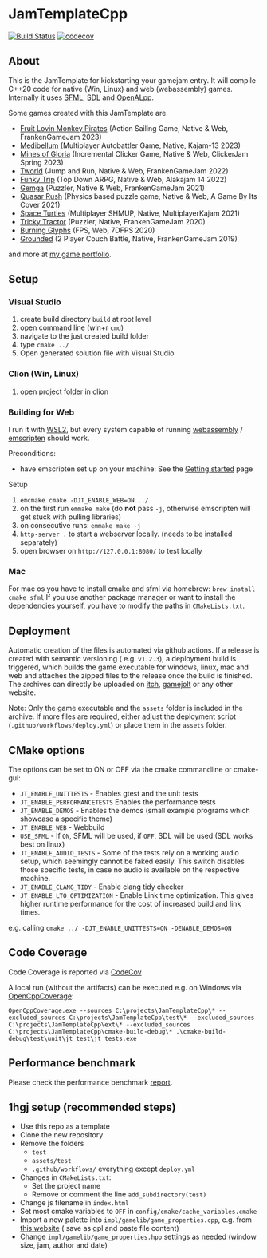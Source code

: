 # JamTemplateCpp

[![Build Status](https://github.com/Laguna1989/JamTemplateCpp/actions/workflows/test_verification.yml/badge.svg)](https://github.com/Laguna1989/JamTemplateCpp/actions/workflows/unittests.yml)
[![codecov](https://codecov.io/github/Laguna1989/JamTemplateCpp/branch/master/graph/badge.svg?token=9XBS3E6UWC)](https://codecov.io/github/Laguna1989/JamTemplateCpp)

## About

This is the JamTemplate for kickstarting your gamejam entry. It will compile C++20 code for native (Win, Linux) and
web (webassembly) games. Internally it uses [SFML](https://www.sfml-dev.org/), [SDL](https://www.libsdl.org/) and
[OpenALpp](https://github.com/Laguna1989/OpenALpp).

Some games created with this JamTemplate are

* [Fruit Lovin Monkey Pirates](https://runvs.io/Games/fruitlovinmonkeypirates) (Action Sailing Game, Native & Web,
  FrankenGameJam
    2023)
* [Medibellum](https://runvs.io/Games/medibellum) (Multiplayer Autobattler Game, Native, Kajam-13 2023)
* [Mines of Gloria](https://runvs.io/Games/minesofgloria) (Incremental Clicker Game, Native & Web, ClickerJam Spring
    2023)
* [Tworld](https://runvs.io/Games/tworld) (Jump and Run, Native & Web, FrankenGameJam 2022)
* [Funky Trip](https://runvs.io/Games/funkytrip) (Top Down ARPG, Native & Web, Alakajam 14 2022)
* [Gemga](https://runvs.io/Games/gemga) (Puzzler, Native & Web, FrankenGameJam 2021)
* [Quasar Rush](https://runvs.io/Games/quasarrush) (Physics based puzzle game, Native & Web, A Game By Its Cover 2021)
* [Space Turtles](https://runvs.io/Games/spaceturtles) (Multiplayer SHMUP, Native, MultiplayerKajam 2021)
* [Tricky Tractor](https://runvs.io/Games/trickytractor) (Puzzler, Native, FrankenGameJam 2020)
* [Burning Glyphs](https://runvs.io/Games/burningglyphs) (FPS, Web, 7DFPS 2020)
* [Grounded](https://runvs.io/Games/grounded) (2 Player Couch Battle, Native, FrankenGameJam 2019)

and more at [my game portfolio](https://runvs.io/Games).

## Setup

### Visual Studio

1. create build directory `build` at root level
2. open command line (win+r `cmd`)
3. navigate to the just created build folder
4. type `cmake ../`
5. Open generated solution file with Visual Studio

### Clion (Win, Linux)

1. open project folder in clion

### Building for Web

I run it with [WSL2](https://docs.microsoft.com/de-de/windows/wsl/compare-versions), but every system capable of
running [webassembly](https://webassembly.org/) / [emscripten](https://emscripten.org/) should work.

Preconditions:

* have emscripten set up on your machine: See
  the [Getting started](https://emscripten.org/docs/getting_started/index.html) page

Setup

1. `emcmake cmake -DJT_ENABLE_WEB=ON ../`
2. on the first run `emmake make` (do **not** pass `-j`, otherwise emscripten will get stuck with pulling libraries)
3. on consecutive runs: `emmake make -j`
3. `http-server .` to start a webserver locally. (needs to be installed separately)
4. open browser on `http://127.0.0.1:8080/` to test locally

### Mac

For mac os you have to install cmake and sfml via homebrew: `brew install cmake sfml`
If you use another package manager or want to install the dependencies yourself, you have to modify the paths
in `CMakeLists.txt`.

## Deployment

Automatic creation of the files is automated via github actions. If a release is created with semantic versioning (
e.g. `v1.2.3`), a deployment build is triggered, which builds the game executable for windows, linux, mac and web and
attaches the zipped files to the release once the build is finished. The archives can directly be uploaded
on [itch](itch.io), [gamejolt](https://gamejolt.com/) or any other website.

Note: Only the game executable and the `assets` folder is included in the archive. If more files are required, either
adjust the deployment script (`.github/workflows/deploy.yml`) or place them in the `assets` folder.

## CMake options

The options can be set to ON or OFF via the cmake commandline or cmake-gui:

* `JT_ENABLE_UNITTESTS` - Enables gtest and the unit tests
* `JT_ENABLE_PERFORMANCETESTS` Enables the performance tests
* `JT_ENABLE_DEMOS` - Enables the demos (small example programs which showcase a specific theme)
* `JT_ENABLE_WEB` - Webbuild
* `USE_SFML` - If `ON`, SFML will be used, if `OFF`, SDL will be used (SDL works best on linux)
* `JT_ENABLE_AUDIO_TESTS` - Some of the tests rely on a working audio setup, which seemingly cannot be faked easily.
  This switch disables those specific tests, in case no audio is available on the respective machine.
* `JT_ENABLE_CLANG_TIDY` - Enable clang tidy checker
* `JT_ENABLE_LTO_OPTIMIZATION` - Enable Link time optimization. This gives higher runtime performance for the cost of
  increased build and link times.

e.g. calling `cmake ../ -DJT_ENABLE_UNITTESTS=ON -DENABLE_DEMOS=ON`

## Code Coverage

Code Coverage is reported via [CodeCov](https://app.codecov.io/gh/Laguna1989/JamTemplateCpp/)

A local run (without the artifacts) can be executed e.g. on Windows
via [OpenCppCoverage](https://github.com/OpenCppCoverage/OpenCppCoverage):

```
OpenCppCoverage.exe --sources C:\projects\JamTemplateCpp\* --excluded_sources C:\projects\JamTemplateCpp\test\* --excluded_sources C:\projects\JamTemplateCpp\ext\* --excluded_sources C:\projects\JamTemplateCpp\cmake-build-debug\* .\cmake-build-debug\test\unit\jt_test\jt_tests.exe
```

## Performance benchmark

Please check the performance benchmark [report](https://laguna1989.github.io/JamTemplateCpp/dev/bench/index.html).

## 1hgj setup (recommended steps)

* Use this repo as a template
* Clone the new repository
* Remove the folders
    * `test`
    * `assets/test`
    * `.github/workflows/` everything except `deploy.yml`
* Changes in `CMakeLists.txt`:
    * Set the project name
    * Remove or comment the line `add_subdirectory(test)`
* Change js filename in `index.html`
* Set most cmake variables to `OFF` in `config/cmake/cache_variables.cmake`
* Import a new palette into `impl/gamelib/game_properties.cpp`, e.g.
  from [this website](https://lospec.com/palette-list) (
  save as gpl and paste file content)
* Change `impl/gamelib/game_properties.hpp` settings as needed (window size, jam, author and date)
